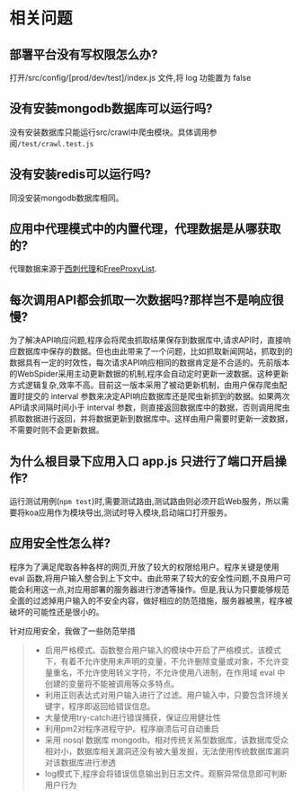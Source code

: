 # 相关问题

## 部署平台没有写权限怎么办?

打开/src/config/[prod/dev/test]/index.js 文件,将 log 功能置为 false

## 没有安装mongodb数据库可以运行吗?

没有安装数据库只能运行src/crawl中爬虫模块。具体调用参阅`/test/crawl.test.js`

## 没有安装redis可以运行吗?

同没安装mongodb数据库相同。

## 应用中代理模式中的内置代理，代理数据是从哪获取的?

代理数据来源于[西刺代理](https://www.xicidaili.com/)和[FreeProxyList](https://free-proxy-list.net/).

## 每次调用API都会抓取一次数据吗?那样岂不是响应很慢?

为了解决API响应问题,程序会将爬虫抓取结果保存到数据库中,请求API时，直接响应数据库中保存的数据。但也由此带来了一个问题，比如抓取新闻网站，抓取到的数据具有一定的时效性，每次请求API响应相同的数据肯定是不合适的。先前版本的WebSpider采用主动更新数据的机制,程序会自动定时更新一波数据。这种更新方式逻辑复杂,效率不高。目前这一版本采用了被动更新机制，由用户保存爬虫配置时提交的 interval 参数来决定API响应数据库还是爬虫新抓到的数据。如果两次API请求间隔时间小于 interval 参数，则直接返回数据库中的数据，否则调用爬虫抓取数据进行返回，并将数据更新到数据库中。这样由用户需要时更新一波数据，不需要时则不会更新数据。

## 为什么根目录下应用入口 app.js 只进行了端口开启操作?

运行测试用例(`npm test`)时,需要测试路由,测试路由则必须开启Web服务，所以需要将koa应用作为模块导出,测试时导入模块,启动端口打开服务。

## 应用安全性怎么样?

程序为了满足爬取各种各样的网页,开放了较大的权限给用户。程序关键是使用 eval 函数,将用户输入整合到上下文中。由此带来了较大的安全性问题,不良用户可能会利用这一点,对应用部署的服务器进行渗透等操作。但是,我认为只要能够规范全面的过滤掉用户输入的不安全内容，做好相应的防范措施，服务器被黑，程序被破坏的可能性还是很小的。

针对应用安全，我做了一些防范举措
>* 启用严格模式。函数整合用户输入的模块中开启了严格模式，该模式下，有着不允许使用未声明的变量，不允许删除变量或对象，不允许变量重名，不允许使用转义字符，不允许使用八进制，在作用域 eval 中创建的变量将不能被调用等众多特点。
>* 利用正则表达式对用户输入进行了过滤。用户输入中，只要包含环境关键字，程序即返回给错误信息。
>* 大量使用try-catch进行错误捕获，保证应用健壮性
>* 利用pm2对程序进程守护。程序崩溃后可自动重启
>* 采用 nosql 数据库 mongodb。相对传统关系型数据库，该数据库受众相对小，数据库相关漏洞还没有被大量发掘，无法使用传统数据库漏洞对该数据库进行渗透
>* log模式下,程序会将错误信息输出到日志文件。观察异常信息即可判断用户行为
